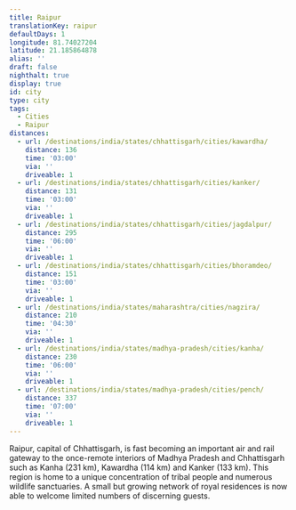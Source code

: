 ```yaml
---
title: Raipur
translationKey: raipur
defaultDays: 1
longitude: 81.74027204
latitude: 21.185864878
alias: ''
draft: false
nighthalt: true
display: true
id: city
type: city
tags:
  - Cities
  - Raipur
distances:
  - url: /destinations/india/states/chhattisgarh/cities/kawardha/
    distance: 136
    time: '03:00'
    via: ''
    driveable: 1
  - url: /destinations/india/states/chhattisgarh/cities/kanker/
    distance: 131
    time: '03:00'
    via: ''
    driveable: 1
  - url: /destinations/india/states/chhattisgarh/cities/jagdalpur/
    distance: 295
    time: '06:00'
    via: ''
    driveable: 1
  - url: /destinations/india/states/chhattisgarh/cities/bhoramdeo/
    distance: 151
    time: '03:00'
    via: ''
    driveable: 1
  - url: /destinations/india/states/maharashtra/cities/nagzira/
    distance: 210
    time: '04:30'
    via: ''
    driveable: 1
  - url: /destinations/india/states/madhya-pradesh/cities/kanha/
    distance: 230
    time: '06:00'
    via: ''
    driveable: 1
  - url: /destinations/india/states/madhya-pradesh/cities/pench/
    distance: 337
    time: '07:00'
    via: ''
    driveable: 1
---
```


















































Raipur, capital of Chhattisgarh, is fast becoming an important air and rail gateway to the once-remote interiors of Madhya Pradesh and Chhattisgarh such as Kanha (231 km),  Kawardha (114 km) and Kanker (133 km). This region is home to a unique concentration of tribal people and numerous wildlife sanctuaries. A small but growing network of royal residences is now able to welcome limited numbers of discerning guests.
